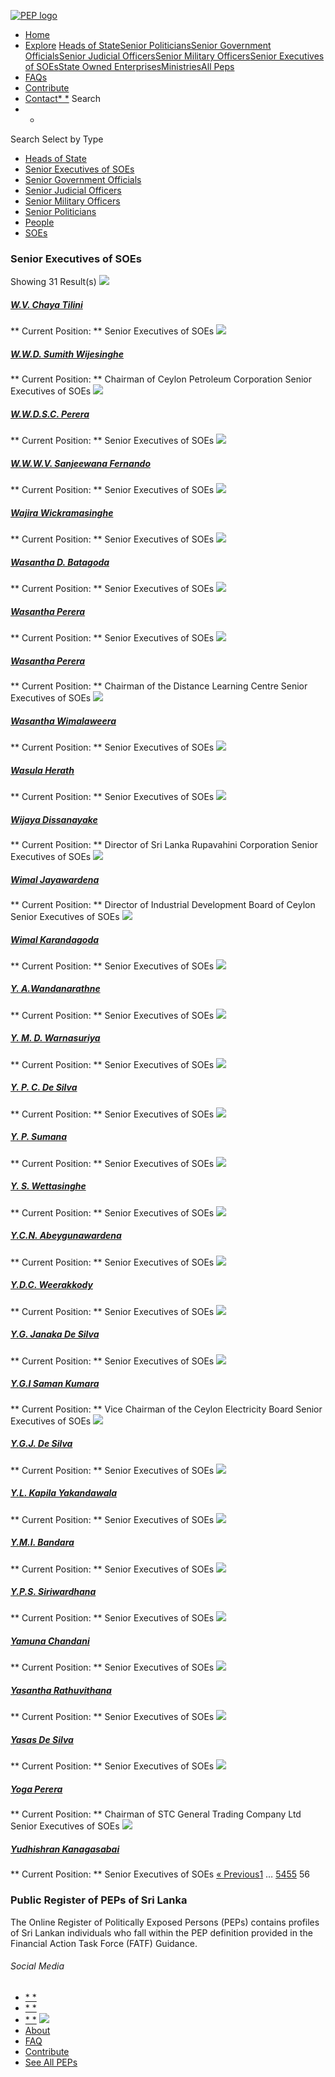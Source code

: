 [![PEP logo](https://www.peps.lk/wp-content/themes/pepold/img/pep-logo.png)](https://www.peps.lk)
*  [Home](https://www.peps.lk/)
*  [Explore](https://www.peps.lk/explore)
[Heads of State](https://www.peps.lk/pep_type/heads-of-state/)[Senior Politicians](https://www.peps.lk/pep_type/senior-politicians)[Senior Government Officials](https://www.peps.lk/pep_type/senior-government-officials)[Senior Judicial Officers](https://www.peps.lk/pep_type/senior-judicial-officers)[Senior Military Officers](https://www.peps.lk/pep_type/senior-military-officers)[Senior Executives of SOEs](https://www.peps.lk/pep_type/senior-executives-of-state-owned-enterprises)[State Owned Enterprises](https://www.peps.lk/soe)[Ministries](https://www.peps.lk/ministries/)[All Peps](https://www.peps.lk/explore)
*  [FAQs](https://www.peps.lk/faq)
*  [Contribute](https://www.peps.lk/contribute)
*  [Contact](https://www.peps.lk/contact)[* *](#collapseSearch)
Search
* *
Search
Select by Type
*  [Heads of State](https://www.peps.lk/pep_type/heads-of-state/)
*  [Senior Executives of SOEs](https://www.peps.lk/pep_type/senior-executives-of-state-owned-enterprises/)
*  [Senior Government Officials](https://www.peps.lk/pep_type/senior-government-officials/)
*  [Senior Judicial Officers](https://www.peps.lk/pep_type/senior-judicial-officers/)
*  [Senior Military Officers](https://www.peps.lk/pep_type/senior-military-officers/)
*  [Senior Politicians](https://www.peps.lk/pep_type/senior-politicians/)
*  [People](https://www.peps.lk/explore)
*  [SOEs](https://www.peps.lk/soe)
###  Senior Executives of SOEs
Showing 31 Result(s)
[![](https://www.peps.lk/wp-content/themes/pepold/img/profile-pic-default.jpg)](https://www.peps.lk/ms-w-v-chaya-tilini/)
#####  [W.V. Chaya Tilini](https://www.peps.lk/ms-w-v-chaya-tilini/)
** Current Position: **   Senior Executives of SOEs
[![](https://www.peps.lk/wp-content/themes/pepold/img/profile-pic-default.jpg)](https://www.peps.lk/w-w-d-sumith-wijesinghe/)
#####  [W.W.D. Sumith Wijesinghe](https://www.peps.lk/w-w-d-sumith-wijesinghe/)
** Current Position: ** Chairman of Ceylon Petroleum Corporation    Senior Executives of SOEs
[![](https://www.peps.lk/wp-content/themes/pepold/img/profile-pic-default.jpg)](https://www.peps.lk/ms-w-w-d-s-c-perera/)
#####  [W.W.D.S.C. Perera](https://www.peps.lk/ms-w-w-d-s-c-perera/)
** Current Position: **   Senior Executives of SOEs
[![](https://www.peps.lk/wp-content/themes/pepold/img/profile-pic-default.jpg)](https://www.peps.lk/wannaka-watta-waduge-venura-sanjeewana-fernando/)
#####  [W.W.W.V. Sanjeewana Fernando](https://www.peps.lk/wannaka-watta-waduge-venura-sanjeewana-fernando/)
** Current Position: **   Senior Executives of SOEs
[![](https://www.peps.lk/wp-content/themes/pepold/img/profile-pic-default.jpg)](https://www.peps.lk/mr-wajira-wickramasinghe/)
#####  [Wajira Wickramasinghe](https://www.peps.lk/mr-wajira-wickramasinghe/)
** Current Position: **   Senior Executives of SOEs
[![](https://www.peps.lk/wp-content/themes/pepold/img/profile-pic-default.jpg)](https://www.peps.lk/mr-wasantha-d-batagoda/)
#####  [Wasantha D. Batagoda](https://www.peps.lk/mr-wasantha-d-batagoda/)
** Current Position: **   Senior Executives of SOEs
[![](https://www.peps.lk/wp-content/themes/pepold/img/profile-pic-default.jpg)](https://www.peps.lk/ms-wasantha-perera/)
#####  [Wasantha Perera](https://www.peps.lk/ms-wasantha-perera/)
** Current Position: **   Senior Executives of SOEs
[![](https://www.peps.lk/wp-content/themes/pepold/img/profile-pic-default.jpg)](https://www.peps.lk/wasantha-perera/)
#####  [Wasantha Perera](https://www.peps.lk/wasantha-perera/)
** Current Position: ** Chairman of the Distance Learning Centre    Senior Executives of SOEs
[![](https://www.peps.lk/wp-content/themes/pepold/img/profile-pic-default.jpg)](https://www.peps.lk/mr-wasantha-wimalaweera/)
#####  [Wasantha Wimalaweera](https://www.peps.lk/mr-wasantha-wimalaweera/)
** Current Position: **   Senior Executives of SOEs
[![](https://www.peps.lk/wp-content/themes/pepold/img/profile-pic-default.jpg)](https://www.peps.lk/mrs-wasula-herath/)
#####  [Wasula Herath](https://www.peps.lk/mrs-wasula-herath/)
** Current Position: **   Senior Executives of SOEs
[![](https://www.peps.lk/wp-content/themes/pepold/img/profile-pic-default.jpg)](https://www.peps.lk/mr-wijaya-dissanayake/)
#####  [Wijaya Dissanayake](https://www.peps.lk/mr-wijaya-dissanayake/)
** Current Position: ** Director of Sri Lanka Rupavahini Corporation     Senior Executives of SOEs
[![](https://www.peps.lk/wp-content/themes/pepold/img/profile-pic-default.jpg)](https://www.peps.lk/wimal-jayawardena/)
#####  [Wimal Jayawardena](https://www.peps.lk/wimal-jayawardena/)
** Current Position: ** Director of Industrial Development Board of Ceylon     Senior Executives of SOEs
[![](https://www.peps.lk/wp-content/themes/pepold/img/profile-pic-default.jpg)](https://www.peps.lk/dr-wimal-karandagoda/)
#####  [Wimal Karandagoda](https://www.peps.lk/dr-wimal-karandagoda/)
** Current Position: **   Senior Executives of SOEs
[![](https://www.peps.lk/wp-content/themes/pepold/img/profile-pic-default.jpg)](https://www.peps.lk/ms-y-a-wandanarathne/)
#####  [Y. A.Wandanarathne](https://www.peps.lk/ms-y-a-wandanarathne/)
** Current Position: **   Senior Executives of SOEs
[![](https://www.peps.lk/wp-content/themes/pepold/img/profile-pic-default.jpg)](https://www.peps.lk/mr-y-m-d-warnasuriya/)
#####  [Y. M. D. Warnasuriya](https://www.peps.lk/mr-y-m-d-warnasuriya/)
** Current Position: **   Senior Executives of SOEs
[![](https://www.peps.lk/wp-content/themes/pepold/img/profile-pic-default.jpg)](https://www.peps.lk/mr-y-p-c-de-silva/)
#####  [Y. P. C. De Silva](https://www.peps.lk/mr-y-p-c-de-silva/)
** Current Position: **   Senior Executives of SOEs
[![](https://www.peps.lk/wp-content/themes/pepold/img/profile-pic-default.jpg)](https://www.peps.lk/mrs-y-p-sumana/)
#####  [Y. P. Sumana](https://www.peps.lk/mrs-y-p-sumana/)
** Current Position: **   Senior Executives of SOEs
[![](https://www.peps.lk/wp-content/themes/pepold/img/profile-pic-default.jpg)](https://www.peps.lk/mrs-y-s-wettasinghe/)
#####  [Y. S. Wettasinghe](https://www.peps.lk/mrs-y-s-wettasinghe/)
** Current Position: **   Senior Executives of SOEs
[![](https://www.peps.lk/wp-content/themes/pepold/img/profile-pic-default.jpg)](https://www.peps.lk/y-c-n-abeygunawardena/)
#####  [Y.C.N. Abeygunawardena](https://www.peps.lk/y-c-n-abeygunawardena/)
** Current Position: **   Senior Executives of SOEs
[![](https://www.peps.lk/wp-content/themes/pepold/img/profile-pic-default.jpg)](https://www.peps.lk/y-d-c-weerakkody/)
#####  [Y.D.C. Weerakkody](https://www.peps.lk/y-d-c-weerakkody/)
** Current Position: **   Senior Executives of SOEs
[![](https://www.peps.lk/wp-content/themes/pepold/img/profile-pic-default.jpg)](https://www.peps.lk/mr-y-g-janaka-de-silva/)
#####  [Y.G. Janaka De Silva](https://www.peps.lk/mr-y-g-janaka-de-silva/)
** Current Position: **   Senior Executives of SOEs
[![](https://www.peps.lk/wp-content/themes/pepold/img/profile-pic-default.jpg)](https://www.peps.lk/y-g-i-saman-kumara/)
#####  [Y.G.I Saman Kumara](https://www.peps.lk/y-g-i-saman-kumara/)
** Current Position: ** Vice Chairman of the Ceylon Electricity Board     Senior Executives of SOEs
[![](https://www.peps.lk/wp-content/themes/pepold/img/profile-pic-default.jpg)](https://www.peps.lk/y-g-j-de-silva/)
#####  [Y.G.J. De Silva](https://www.peps.lk/y-g-j-de-silva/)
** Current Position: **   Senior Executives of SOEs
[![](https://www.peps.lk/wp-content/themes/pepold/img/profile-pic-default.jpg)](https://www.peps.lk/mr-y-l-kapila-yakandawala/)
#####  [Y.L. Kapila Yakandawala](https://www.peps.lk/mr-y-l-kapila-yakandawala/)
** Current Position: **   Senior Executives of SOEs
[![](https://www.peps.lk/wp-content/themes/pepold/img/profile-pic-default.jpg)](https://www.peps.lk/y-m-i-bandara/)
#####  [Y.M.I. Bandara](https://www.peps.lk/y-m-i-bandara/)
** Current Position: **   Senior Executives of SOEs
[![](https://www.peps.lk/wp-content/themes/pepold/img/profile-pic-default.jpg)](https://www.peps.lk/mrs-y-p-s-siriwardhana/)
#####  [Y.P.S. Siriwardhana](https://www.peps.lk/mrs-y-p-s-siriwardhana/)
** Current Position: **   Senior Executives of SOEs
[![](https://www.peps.lk/wp-content/themes/pepold/img/profile-pic-default.jpg)](https://www.peps.lk/mrs-yamuna-chandani/)
#####  [Yamuna Chandani](https://www.peps.lk/mrs-yamuna-chandani/)
** Current Position: **   Senior Executives of SOEs
[![](https://www.peps.lk/wp-content/themes/pepold/img/profile-pic-default.jpg)](https://www.peps.lk/yasantha-rathuvithana/)
#####  [Yasantha Rathuvithana](https://www.peps.lk/yasantha-rathuvithana/)
** Current Position: **   Senior Executives of SOEs
[![](https://www.peps.lk/wp-content/themes/pepold/img/profile-pic-default.jpg)](https://www.peps.lk/mr-yasas-de-silva/)
#####  [Yasas De Silva](https://www.peps.lk/mr-yasas-de-silva/)
** Current Position: **   Senior Executives of SOEs
[![](https://www.peps.lk/wp-content/themes/pepold/img/profile-pic-default.jpg)](https://www.peps.lk/yoga-perera/)
#####  [Yoga Perera](https://www.peps.lk/yoga-perera/)
** Current Position: ** Chairman of STC General Trading Company Ltd     Senior Executives of SOEs
[![](https://www.peps.lk/wp-content/themes/pepold/img/profile-pic-default.jpg)](https://www.peps.lk/mr-yudhishran-kanagasabai/)
#####  [Yudhishran Kanagasabai](https://www.peps.lk/mr-yudhishran-kanagasabai/)
** Current Position: **   Senior Executives of SOEs
[« Previous](https://www.peps.lk/pep_type/senior-executives-of-state-owned-enterprises/page/55/)[1](https://www.peps.lk/pep_type/senior-executives-of-state-owned-enterprises/page/1/)  …  [54](https://www.peps.lk/pep_type/senior-executives-of-state-owned-enterprises/page/54/)[55](https://www.peps.lk/pep_type/senior-executives-of-state-owned-enterprises/page/55/)  56
###  Public Register of PEPs of Sri Lanka
The Online Register of Politically Exposed Persons (PEPs) contains profiles of Sri Lankan individuals who fall within the PEP definition provided in the Financial Action Task Force (FATF) Guidance.
######  Social Media
*  [* *](https://www.facebook.com/tisrilanka)
*  [* *](https://twitter.com/tisrilanka/)
*  [* *](https://www.instagram.com/transparency_sri_lanka/)
[![](https://www.peps.lk/wp-content/uploads/2019/11/ti_logo_footer.png)](https://www.tisrilanka.org/)
*  [About](https://www.peps.lk/about/)
*  [FAQ](https://www.peps.lk/faq/)
*  [Contribute](https://www.peps.lk/contribute/)
*  [See All PEPs](https://www.peps.lk/explore/)